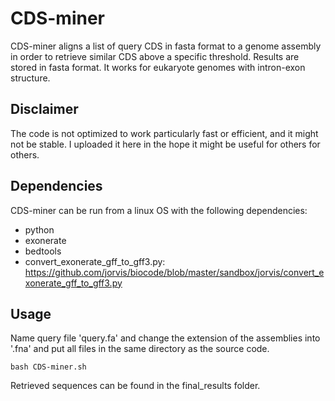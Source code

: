 # CDS-miner

CDS-miner aligns a list of query CDS in fasta format to a genome assembly in order to retrieve similar CDS above a specific threshold. Results are stored in fasta format. It works for eukaryote genomes with intron-exon structure.

## Disclaimer

The code is not optimized to work particularly fast or efficient, and it might not be stable. I uploaded it here in the hope it might be useful for others for others.

## Dependencies

CDS-miner can be run from a linux OS with the following dependencies:
- python
- exonerate
- bedtools
- convert_exonerate_gff_to_gff3.py: https://github.com/jorvis/biocode/blob/master/sandbox/jorvis/convert_exonerate_gff_to_gff3.py

## Usage

Name query file 'query.fa' and change the extension of the assemblies into '.fna' and put all files in the same directory as the source code.
```
bash CDS-miner.sh
```

Retrieved sequences can be found in the final_results folder.
